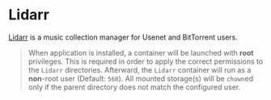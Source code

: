 # Lidarr

[Lidarr](https://github.com/Lidarr/Lidarr) is a music collection manager for Usenet and BitTorrent users.

> When application is installed, a container will be launched with **root** privileges.
> This is required in order to apply the correct permissions to the `Lidarr` directories.
> Afterward, the `Lidarr` container will run as a **non**-root user (Default: `568`).
> All mounted storage(s) will be `chown`ed only if the parent directory does not match the configured user.
